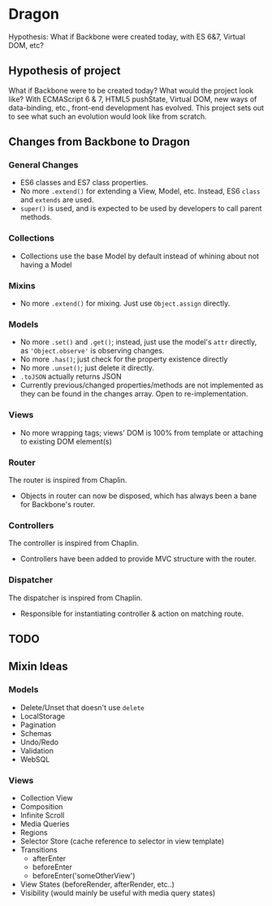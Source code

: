 Dragon
========

Hypothesis: What if Backbone were created today, with ES 6&7, Virtual DOM, etc?

## Hypothesis of project
What if Backbone were to be created today? What would the project look like? With ECMAScript 6 & 7, HTML5 pushState, Virtual DOM, new ways of data-binding, etc., front-end development has evolved. This project sets out to see what such an evolution would look like from scratch.

## Changes from Backbone to Dragon

### General Changes
- ES6 classes and ES7 class properties.
- No more `.extend()` for extending a View, Model, etc. Instead, ES6 `class` and `extends` are used.
- `super()` is used, and is expected to be used by developers to call parent methods.

### Collections
- Collections use the base Model by default instead of whining about not having a Model

### Mixins
- No more `.extend()` for mixing. Just use `Object.assign` directly.

### Models
- No more `.set()` and `.get()`; instead, just use the model's `attr` directly, as `'Object.observe'` is observing changes.
- No more `.has()`; just check for the property existence directly
- No more `.unset()`; just delete it directly.
- `.toJSON` actually returns JSON
- Currently previous/changed properties/methods are not implemented as they can be found in the changes array. Open to re-implementation.

### Views
- No more wrapping tags; views' DOM is 100% from template or attaching to existing DOM element(s)

### Router
The router is inspired from Chaplin.

- Objects in router can now be disposed, which has always been a bane for Backbone's router.

### Controllers
The controller is inspired from Chaplin.

- Controllers have been added to provide MVC structure with the router.

### Dispatcher
The dispatcher is inspired from Chaplin.

- Responsible for instantiating controller & action on matching route.

## TODO

## Mixin Ideas

### Models
- Delete/Unset that doesn't use `delete`
- LocalStorage
- Pagination
- Schemas
- Undo/Redo
- Validation
- WebSQL

### Views
- Collection View
- Composition
- Infinite Scroll
- Media Queries
- Regions
- Selector Store (cache reference to selector in view template)
- Transitions
  - afterEnter
  - beforeEnter
  - beforeEnter('someOtherView')
- View States (beforeRender, afterRender, etc..)
- Visibility (would mainly be useful with media query states)
